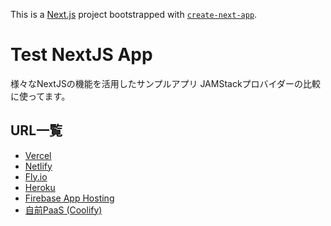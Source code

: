 This is a [Next.js](https://nextjs.org/) project bootstrapped with [`create-next-app`](https://github.com/vercel/next.js/tree/canary/packages/create-next-app).

# Test NextJS App
様々なNextJSの機能を活用したサンプルアプリ
JAMStackプロバイダーの比較に使ってます。

## URL一覧
- [Vercel](https://test-nextjs-app-blue.vercel.app)
- [Netlify](https://thunderous-bavarois-25f95e.netlify.app)
- [Fly.io](https://test-nextjs-app.fly.dev)
- [Heroku](https://nextjs-test-heroku-fca47fb506ed.herokuapp.com)
- [Firebase App Hosting](https://test-nextjs--nextjs-test-1c544.us-central1.hosted.app)
- [自前PaaS (Coolify)](https://nextjs-test.mikanapps.online)